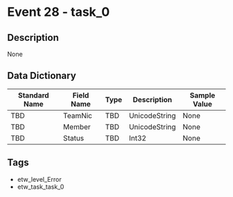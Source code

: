 # Event 28 - task_0

## Description
None

## Data Dictionary
|Standard Name|Field Name|Type|Description|Sample Value|
|---|---|---|---|---|
|TBD|TeamNic|TBD|UnicodeString|None|None|
|TBD|Member|TBD|UnicodeString|None|None|
|TBD|Status|TBD|Int32|None|None|

## Tags
* etw_level_Error
* etw_task_task_0